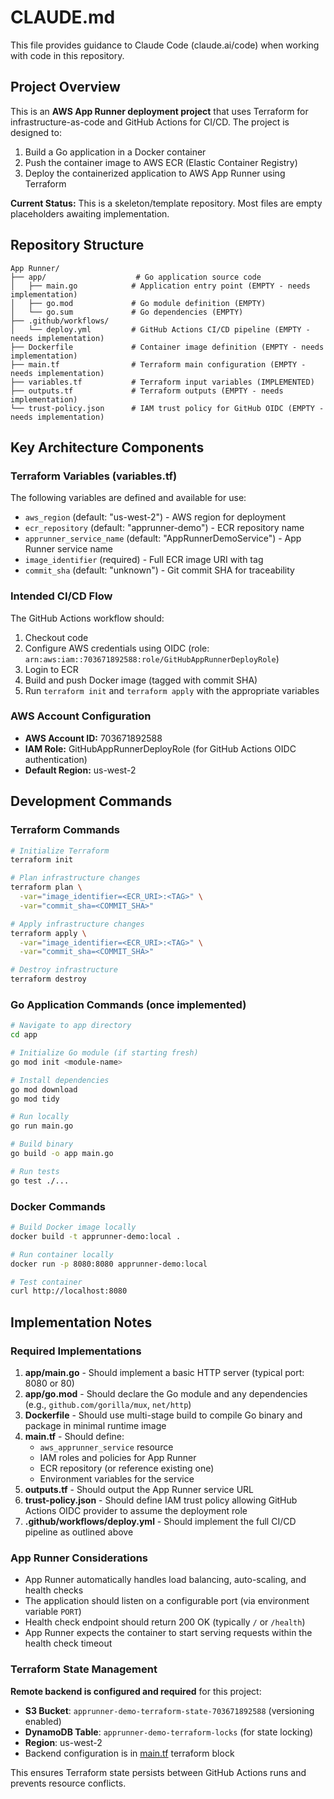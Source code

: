 # CLAUDE.md

This file provides guidance to Claude Code (claude.ai/code) when working with code in this repository.

## Project Overview

This is an **AWS App Runner deployment project** that uses Terraform for infrastructure-as-code and GitHub Actions for CI/CD. The project is designed to:
1. Build a Go application in a Docker container
2. Push the container image to AWS ECR (Elastic Container Registry)
3. Deploy the containerized application to AWS App Runner using Terraform

**Current Status:** This is a skeleton/template repository. Most files are empty placeholders awaiting implementation.

## Repository Structure

```
App Runner/
├── app/                    # Go application source code
│   ├── main.go            # Application entry point (EMPTY - needs implementation)
│   ├── go.mod             # Go module definition (EMPTY)
│   └── go.sum             # Go dependencies (EMPTY)
├── .github/workflows/
│   └── deploy.yml         # GitHub Actions CI/CD pipeline (EMPTY - needs implementation)
├── Dockerfile             # Container image definition (EMPTY - needs implementation)
├── main.tf                # Terraform main configuration (EMPTY - needs implementation)
├── variables.tf           # Terraform input variables (IMPLEMENTED)
├── outputs.tf             # Terraform outputs (EMPTY - needs implementation)
└── trust-policy.json      # IAM trust policy for GitHub OIDC (EMPTY - needs implementation)
```

## Key Architecture Components

### Terraform Variables (variables.tf)
The following variables are defined and available for use:

- `aws_region` (default: "us-west-2") - AWS region for deployment
- `ecr_repository` (default: "apprunner-demo") - ECR repository name
- `apprunner_service_name` (default: "AppRunnerDemoService") - App Runner service name
- `image_identifier` (required) - Full ECR image URI with tag
- `commit_sha` (default: "unknown") - Git commit SHA for traceability

### Intended CI/CD Flow
The GitHub Actions workflow should:
1. Checkout code
2. Configure AWS credentials using OIDC (role: `arn:aws:iam::703671892588:role/GitHubAppRunnerDeployRole`)
3. Login to ECR
4. Build and push Docker image (tagged with commit SHA)
5. Run `terraform init` and `terraform apply` with the appropriate variables

### AWS Account Configuration
- **AWS Account ID:** 703671892588
- **IAM Role:** GitHubAppRunnerDeployRole (for GitHub Actions OIDC authentication)
- **Default Region:** us-west-2

## Development Commands

### Terraform Commands
```bash
# Initialize Terraform
terraform init

# Plan infrastructure changes
terraform plan \
  -var="image_identifier=<ECR_URI>:<TAG>" \
  -var="commit_sha=<COMMIT_SHA>"

# Apply infrastructure changes
terraform apply \
  -var="image_identifier=<ECR_URI>:<TAG>" \
  -var="commit_sha=<COMMIT_SHA>"

# Destroy infrastructure
terraform destroy
```

### Go Application Commands (once implemented)
```bash
# Navigate to app directory
cd app

# Initialize Go module (if starting fresh)
go mod init <module-name>

# Install dependencies
go mod download
go mod tidy

# Run locally
go run main.go

# Build binary
go build -o app main.go

# Run tests
go test ./...
```

### Docker Commands
```bash
# Build Docker image locally
docker build -t apprunner-demo:local .

# Run container locally
docker run -p 8080:8080 apprunner-demo:local

# Test container
curl http://localhost:8080
```

## Implementation Notes

### Required Implementations

1. **app/main.go** - Should implement a basic HTTP server (typical port: 8080 or 80)
2. **app/go.mod** - Should declare the Go module and any dependencies (e.g., `github.com/gorilla/mux`, `net/http`)
3. **Dockerfile** - Should use multi-stage build to compile Go binary and package in minimal runtime image
4. **main.tf** - Should define:
   - `aws_apprunner_service` resource
   - IAM roles and policies for App Runner
   - ECR repository (or reference existing one)
   - Environment variables for the service
5. **outputs.tf** - Should output the App Runner service URL
6. **trust-policy.json** - Should define IAM trust policy allowing GitHub Actions OIDC provider to assume the deployment role
7. **.github/workflows/deploy.yml** - Should implement the full CI/CD pipeline as outlined above

### App Runner Considerations
- App Runner automatically handles load balancing, auto-scaling, and health checks
- The application should listen on a configurable port (via environment variable `PORT`)
- Health check endpoint should return 200 OK (typically `/` or `/health`)
- App Runner expects the container to start serving requests within the health check timeout

### Terraform State Management
**Remote backend is configured and required** for this project:
- **S3 Bucket**: `apprunner-demo-terraform-state-703671892588` (versioning enabled)
- **DynamoDB Table**: `apprunner-demo-terraform-locks` (for state locking)
- **Region**: us-west-2
- Backend configuration is in [main.tf](main.tf) terraform block

This ensures Terraform state persists between GitHub Actions runs and prevents resource conflicts.
